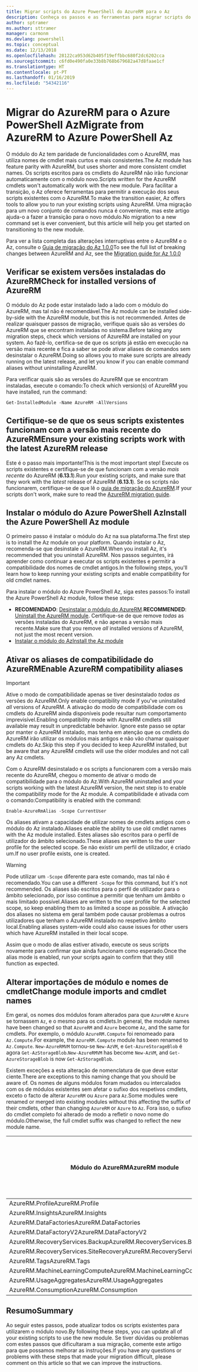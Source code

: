 ```yaml
---
title: Migrar scripts do Azure PowerShell do AzureRM para o Az
description: Conheça os passos e as ferramentas para migrar scripts do módulo do AzureRM para o novo módulo do Az.
author: sptramer
ms.author: sttramer
manager: carmonm
ms.devlang: powershell
ms.topic: conceptual
ms.date: 12/13/2018
ms.openlocfilehash: 28122ca953d62b405f19effbbc680f2dc6202cca
ms.sourcegitcommit: c6fd0e490fa0e33b8b768b679682a47d8faae1cf
ms.translationtype: HT
ms.contentlocale: pt-PT
ms.lasthandoff: 01/16/2019
ms.locfileid: "54342116"
---
```

# <a name="migrate-from-azurerm-to-azure-powershell-az"></a><span data-ttu-id="162c2-103">Migrar do AzureRM para o Azure PowerShell Az</span><span class="sxs-lookup"><span data-stu-id="162c2-103">Migrate from AzureRM to Azure PowerShell Az</span></span>

<span data-ttu-id="162c2-104">O módulo do Az tem paridade de funcionalidades com o AzureRM, mas utiliza nomes de cmdlet mais curtos e mais consistentes.</span><span class="sxs-lookup"><span data-stu-id="162c2-104">The Az module has feature parity with AzureRM, but uses shorter and more consistent cmdlet names.</span></span>
<span data-ttu-id="162c2-105">Os scripts escritos para os cmdlets do AzureRM não irão funcionar automaticamente com o módulo novo.</span><span class="sxs-lookup"><span data-stu-id="162c2-105">Scripts written for the AzureRM cmdlets won't automatically work with the new module.</span></span> <span data-ttu-id="162c2-106">Para facilitar a transição, o Az oferece ferramentas para permitir a execução dos seus scripts existentes com o AzureRM.</span><span class="sxs-lookup"><span data-stu-id="162c2-106">To make the transition easier, Az offers tools to allow you to run your existing scripts using AzureRM.</span></span> <span data-ttu-id="162c2-107">Uma migração para um novo conjunto de comandos nunca é conveniente, mas este artigo ajuda-o a fazer a transição para o novo módulo.</span><span class="sxs-lookup"><span data-stu-id="162c2-107">No migration to a new command set is ever convenient, but this article will help you get started on transitioning to the new module.</span></span>

<span data-ttu-id="162c2-108">Para ver a lista completa das alterações interruptivas entre o AzureRM e o Az, consulte o [Guia de migração do Az 1.0.0](migrate-az-1.0.0.md)</span><span class="sxs-lookup"><span data-stu-id="162c2-108">To see the full list of breaking changes between AzureRM and Az, see the [Migration guide for Az 1.0.0](migrate-az-1.0.0.md)</span></span>

## <a name="check-for-installed-versions-of-azurerm"></a><span data-ttu-id="162c2-109">Verificar se existem versões instaladas do AzureRM</span><span class="sxs-lookup"><span data-stu-id="162c2-109">Check for installed versions of AzureRM</span></span>

<span data-ttu-id="162c2-110">O módulo do Az pode estar instalado lado a lado com o módulo do AzureRM, mas tal não é recomendável.</span><span class="sxs-lookup"><span data-stu-id="162c2-110">The Az module can be installed side-by-side with the AzureRM module, but this is not recommended.</span></span> <span data-ttu-id="162c2-111">Antes de realizar quaisquer passos de migração, verifique quais são as versões do AzureRM que se encontram instaladas no sistema.</span><span class="sxs-lookup"><span data-stu-id="162c2-111">Before taking any migration steps, check which versions of AzureRM are installed on your system.</span></span> <span data-ttu-id="162c2-112">Ao fazê-lo, certifica-se de que os scripts já estão em execução na versão mais recente e fica a saber se pode ativar aliases de comandos sem desinstalar o AzureRM.</span><span class="sxs-lookup"><span data-stu-id="162c2-112">Doing so allows you to make sure scripts are already running on the latest release, and let you know if you can enable command aliases without uninstalling AzureRM.</span></span>

<span data-ttu-id="162c2-113">Para verificar quais são as versões do AzureRM que se encontram instaladas, execute o comando:</span><span class="sxs-lookup"><span data-stu-id="162c2-113">To check which version(s) of AzureRM you have installed, run the command:</span></span>

```powershell-interactive
Get-InstalledModule -Name AzureRM -AllVersions
```

## <a name="ensure-your-existing-scripts-work-with-the-latest-azurerm-release"></a><span data-ttu-id="162c2-114">Certifique-se de que os seus scripts existentes funcionam com a versão mais recente do AzureRM</span><span class="sxs-lookup"><span data-stu-id="162c2-114">Ensure your existing scripts work with the latest AzureRM release</span></span>

<span data-ttu-id="162c2-115">Este é o passo mais importante!</span><span class="sxs-lookup"><span data-stu-id="162c2-115">This is the most important step!</span></span> <span data-ttu-id="162c2-116">Execute os scripts existentes e certifique-se de que funcionam com a versão _mais recente_ do AzureRM (__6.13.1__).</span><span class="sxs-lookup"><span data-stu-id="162c2-116">Run your existing scripts, and make sure that they work with the _latest_ release of AzureRM (__6.13.1__).</span></span> <span data-ttu-id="162c2-117">Se os scripts não funcionarem, certifique-se de que lê o [guia de migração do AzureRM](/powershell/azure/azurerm/migration-guide.6.0.0).</span><span class="sxs-lookup"><span data-stu-id="162c2-117">If your scripts don't work, make sure to read the [AzureRM migration guide](/powershell/azure/azurerm/migration-guide.6.0.0).</span></span>

## <a name="install-the-azure-powershell-az-module"></a><span data-ttu-id="162c2-118">Instalar o módulo do Azure PowerShell Az</span><span class="sxs-lookup"><span data-stu-id="162c2-118">Install the Azure PowerShell Az module</span></span>

<span data-ttu-id="162c2-119">O primeiro passo é instalar o módulo do Az na sua plataforma.</span><span class="sxs-lookup"><span data-stu-id="162c2-119">The first step is to install the Az module on your platform.</span></span> <span data-ttu-id="162c2-120">Quando instalar o Az, recomenda-se que desinstale o AzureRM.</span><span class="sxs-lookup"><span data-stu-id="162c2-120">When you install Az, it's recommended that you uninstall AzureRM.</span></span> <span data-ttu-id="162c2-121">Nos passos seguintes, irá aprender como continuar a executar os scripts existentes e permitir a compatibilidade dos nomes de cmdlet antigos.</span><span class="sxs-lookup"><span data-stu-id="162c2-121">In the following steps, you'll learn how to keep running your existing scripts and enable compatibility for old cmdlet names.</span></span>

<span data-ttu-id="162c2-122">Para instalar o módulo do Azure PowerShell Az, siga estes passos:</span><span class="sxs-lookup"><span data-stu-id="162c2-122">To install the Azure PowerShell Az module, follow these steps:</span></span>

* <span data-ttu-id="162c2-123">__RECOMENDADO__: [Desinstalar o módulo do AzureRM](/powershell/azure/uninstall-az-ps#uninstall-the-azurerm-module).</span><span class="sxs-lookup"><span data-stu-id="162c2-123">__RECOMMENDED__: [Uninstall the AzureRM module](/powershell/azure/uninstall-az-ps#uninstall-the-azurerm-module).</span></span>
  <span data-ttu-id="162c2-124">Certifique-se de que remove _todas_ as versões instaladas do AzureRM, e não apenas a versão mais recente.</span><span class="sxs-lookup"><span data-stu-id="162c2-124">Make sure that you remove _all_ installed versions of AzureRM, not just the most recent version.</span></span>
* [<span data-ttu-id="162c2-125">Instalar o módulo do Az</span><span class="sxs-lookup"><span data-stu-id="162c2-125">Install the Az module</span></span>](install-az-ps.md)

## <a name="a-namealiasesenable-azurerm-compatibility-aliases"></a><span data-ttu-id="162c2-126"><a name="aliases"/>Ativar os aliases de compatibilidade do AzureRM</span><span class="sxs-lookup"><span data-stu-id="162c2-126"><a name="aliases"/>Enable AzureRM compatibility aliases</span></span> 

> [!IMPORTANT]
>
> <span data-ttu-id="162c2-127">Ative o modo de compatibilidade apenas se tiver desinstalado _todas as_ versões do AzureRM.</span><span class="sxs-lookup"><span data-stu-id="162c2-127">Only enable compatibility mode if you've uninstalled _all_ versions of AzureRM.</span></span> <span data-ttu-id="162c2-128">A ativação do modo de compatibilidade com os cmdlets do AzureRM ainda disponíveis pode resultar num comportamento imprevisível.</span><span class="sxs-lookup"><span data-stu-id="162c2-128">Enabling compatibility mode with AzureRM cmdlets still available may result in unpredictable behavior.</span></span> <span data-ttu-id="162c2-129">Ignore este passo se optar por manter o AzureRM instalado, mas tenha em atenção que os cmdlets do AzureRM irão utilizar os módulos mais antigos e não vão chamar quaisquer cmdlets do Az.</span><span class="sxs-lookup"><span data-stu-id="162c2-129">Skip this step if you decided to keep AzureRM installed, but be aware that any AzureRM cmdlets will use the older modules and not call any Az cmdlets.</span></span>

<span data-ttu-id="162c2-130">Com o AzureRM desinstalado e os scripts a funcionarem com a versão mais recente do AzureRM, chegou o momento de ativar o modo de compatibilidade para o módulo do Az.</span><span class="sxs-lookup"><span data-stu-id="162c2-130">With AzureRM uninstalled and your scripts working with the latest AzureRM version, the next step is to enable the compatibility mode for the Az module.</span></span> <span data-ttu-id="162c2-131">A compatibilidade é ativada com o comando:</span><span class="sxs-lookup"><span data-stu-id="162c2-131">Compatibility is enabled with the command:</span></span>

```powershell-interactive
Enable-AzureRmAlias -Scope CurrentUser
```

<span data-ttu-id="162c2-132">Os aliases ativam a capacidade de utilizar nomes de cmdlets antigos com o módulo do Az instalado.</span><span class="sxs-lookup"><span data-stu-id="162c2-132">Aliases enable the ability to use old cmdlet names with the Az module installed.</span></span> <span data-ttu-id="162c2-133">Estes aliases são escritos para o perfil de utilizador do âmbito selecionado.</span><span class="sxs-lookup"><span data-stu-id="162c2-133">These aliases are written to the user profile for the selected scope.</span></span> <span data-ttu-id="162c2-134">Se não existir um perfil de utilizador, é criado um.</span><span class="sxs-lookup"><span data-stu-id="162c2-134">If no user profile exists, one is created.</span></span>

> [!WARNING]
>
> <span data-ttu-id="162c2-135">Pode utilizar um `-Scope` diferente para este comando, mas tal não é recomendado.</span><span class="sxs-lookup"><span data-stu-id="162c2-135">You can use a different `-Scope` for this command, but it's not recommended.</span></span> <span data-ttu-id="162c2-136">Os aliases são escritos para o perfil de utilizador para o âmbito selecionado, por isso continue a permitir que tenham um âmbito o mais limitado possível.</span><span class="sxs-lookup"><span data-stu-id="162c2-136">Aliases are written to the user profile for the selected scope, so keep enabling them to as limited a scope as possible.</span></span> <span data-ttu-id="162c2-137">A ativação dos aliases no sistema em geral também pode causar problemas a outros utilizadores que tenham o AzureRM instalado no respetivo âmbito local.</span><span class="sxs-lookup"><span data-stu-id="162c2-137">Enabling aliases system-wide could also cause issues for other users which have AzureRM installed in their local scope.</span></span>

<span data-ttu-id="162c2-138">Assim que o modo de alias estiver ativado, execute os seus scripts novamente para confirmar que ainda funcionam como esperado.</span><span class="sxs-lookup"><span data-stu-id="162c2-138">Once the alias mode is enabled, run your scripts again to confirm that they still function as expected.</span></span> 

## <a name="change-module-imports-and-cmdlet-names"></a><span data-ttu-id="162c2-139">Alterar importações de módulo e nomes de cmdlet</span><span class="sxs-lookup"><span data-stu-id="162c2-139">Change module imports and cmdlet names</span></span>

<span data-ttu-id="162c2-140">Em geral, os nomes dos módulos foram alterados para que `AzureRM` e `Azure` se tornassem `Az`, e o mesmo para os cmdlets.</span><span class="sxs-lookup"><span data-stu-id="162c2-140">In general, the module names have been changed so that `AzureRM` and `Azure` become `Az`, and the same for cmdlets.</span></span>
<span data-ttu-id="162c2-141">Por exemplo, o módulo `AzureRM.Compute` foi renomeado para `Az.Compute`.</span><span class="sxs-lookup"><span data-stu-id="162c2-141">For example, the `AzureRM.Compute` module has been renamed to `Az.Compute`.</span></span> <span data-ttu-id="162c2-142">`New-AzureRMVM` tornou-se `New-AzVM`, e `Get-AzureStorageBlob` é agora `Get-AzStorageBlob`.</span><span class="sxs-lookup"><span data-stu-id="162c2-142">`New-AzureRMVM` has become `New-AzVM`, and `Get-AzureStorageBlob` is now `Get-AzStorageBlob`.</span></span>

<span data-ttu-id="162c2-143">Existem exceções a esta alteração de nomenclatura de que deve estar ciente.</span><span class="sxs-lookup"><span data-stu-id="162c2-143">There are exceptions to this naming change that you should be aware of.</span></span> <span data-ttu-id="162c2-144">Os nomes de alguns módulos foram mudados ou intercalados com os de módulos existentes sem afetar o sufixo dos respetivos cmdlets, exceto o facto de alterar `AzureRM` ou `Azure` para `Az`.</span><span class="sxs-lookup"><span data-stu-id="162c2-144">Some modules were renamed or merged into existing modules without this affecting the suffix of their cmdlets, other than changing `AzureRM` or `Azure` to `Az`.</span></span> <span data-ttu-id="162c2-145">Fora isso, o sufixo do cmdlet completo foi alterado de modo a refletir o novo nome do módulo.</span><span class="sxs-lookup"><span data-stu-id="162c2-145">Otherwise, the full cmdlet suffix was changed to reflect the new module name.</span></span>

| <span data-ttu-id="162c2-146">Módulo do AzureRM</span><span class="sxs-lookup"><span data-stu-id="162c2-146">AzureRM module</span></span> | <span data-ttu-id="162c2-147">Módulo do Az</span><span class="sxs-lookup"><span data-stu-id="162c2-147">Az module</span></span> | <span data-ttu-id="162c2-148">O sufixo do cmdlet foi alterado?</span><span class="sxs-lookup"><span data-stu-id="162c2-148">Cmdlet suffix changed?</span></span> |
|----------------|-----------|------------------------|
| <span data-ttu-id="162c2-149">AzureRM.Profile</span><span class="sxs-lookup"><span data-stu-id="162c2-149">AzureRM.Profile</span></span> | <span data-ttu-id="162c2-150">Az.Accounts</span><span class="sxs-lookup"><span data-stu-id="162c2-150">Az.Accounts</span></span> | <span data-ttu-id="162c2-151">Sim</span><span class="sxs-lookup"><span data-stu-id="162c2-151">Yes</span></span> |
| <span data-ttu-id="162c2-152">AzureRM.Insights</span><span class="sxs-lookup"><span data-stu-id="162c2-152">AzureRM.Insights</span></span> | <span data-ttu-id="162c2-153">Az.Monitor</span><span class="sxs-lookup"><span data-stu-id="162c2-153">Az.Monitor</span></span> | <span data-ttu-id="162c2-154">Sim</span><span class="sxs-lookup"><span data-stu-id="162c2-154">Yes</span></span> |
| <span data-ttu-id="162c2-155">AzureRM.DataFactories</span><span class="sxs-lookup"><span data-stu-id="162c2-155">AzureRM.DataFactories</span></span> | <span data-ttu-id="162c2-156">Az.DataFactory</span><span class="sxs-lookup"><span data-stu-id="162c2-156">Az.DataFactory</span></span> | <span data-ttu-id="162c2-157">Sim</span><span class="sxs-lookup"><span data-stu-id="162c2-157">Yes</span></span> |
| <span data-ttu-id="162c2-158">AzureRM.DataFactoryV2</span><span class="sxs-lookup"><span data-stu-id="162c2-158">AzureRM.DataFactoryV2</span></span> | <span data-ttu-id="162c2-159">Az.DataFactory</span><span class="sxs-lookup"><span data-stu-id="162c2-159">Az.DataFactory</span></span> | <span data-ttu-id="162c2-160">Sim</span><span class="sxs-lookup"><span data-stu-id="162c2-160">Yes</span></span> |
| <span data-ttu-id="162c2-161">AzureRM.RecoveryServices.Backup</span><span class="sxs-lookup"><span data-stu-id="162c2-161">AzureRM.RecoveryServices.Backup</span></span> | <span data-ttu-id="162c2-162">Az.RecoveryServices</span><span class="sxs-lookup"><span data-stu-id="162c2-162">Az.RecoveryServices</span></span> | <span data-ttu-id="162c2-163">Não</span><span class="sxs-lookup"><span data-stu-id="162c2-163">No</span></span> |
| <span data-ttu-id="162c2-164">AzureRM.RecoveryServices.SiteRecovery</span><span class="sxs-lookup"><span data-stu-id="162c2-164">AzureRM.RecoveryServices.SiteRecovery</span></span> | <span data-ttu-id="162c2-165">Az.RecoveryServices</span><span class="sxs-lookup"><span data-stu-id="162c2-165">Az.RecoveryServices</span></span> | <span data-ttu-id="162c2-166">Não</span><span class="sxs-lookup"><span data-stu-id="162c2-166">No</span></span> |
| <span data-ttu-id="162c2-167">AzureRM.Tags</span><span class="sxs-lookup"><span data-stu-id="162c2-167">AzureRM.Tags</span></span> | <span data-ttu-id="162c2-168">Az.Resources</span><span class="sxs-lookup"><span data-stu-id="162c2-168">Az.Resources</span></span> | <span data-ttu-id="162c2-169">Não</span><span class="sxs-lookup"><span data-stu-id="162c2-169">No</span></span> |
| <span data-ttu-id="162c2-170">AzureRM.MachineLearningCompute</span><span class="sxs-lookup"><span data-stu-id="162c2-170">AzureRM.MachineLearningCompute</span></span> | <span data-ttu-id="162c2-171">Az.MachineLearning</span><span class="sxs-lookup"><span data-stu-id="162c2-171">Az.MachineLearning</span></span> | <span data-ttu-id="162c2-172">Não</span><span class="sxs-lookup"><span data-stu-id="162c2-172">No</span></span> |
| <span data-ttu-id="162c2-173">AzureRM.UsageAggregates</span><span class="sxs-lookup"><span data-stu-id="162c2-173">AzureRM.UsageAggregates</span></span> | <span data-ttu-id="162c2-174">Az.Billing</span><span class="sxs-lookup"><span data-stu-id="162c2-174">Az.Billing</span></span> | <span data-ttu-id="162c2-175">Não</span><span class="sxs-lookup"><span data-stu-id="162c2-175">No</span></span> |
| <span data-ttu-id="162c2-176">AzureRM.Consumption</span><span class="sxs-lookup"><span data-stu-id="162c2-176">AzureRM.Consumption</span></span> | <span data-ttu-id="162c2-177">Az.Billing</span><span class="sxs-lookup"><span data-stu-id="162c2-177">Az.Billing</span></span> | <span data-ttu-id="162c2-178">Não</span><span class="sxs-lookup"><span data-stu-id="162c2-178">No</span></span> |

## <a name="summary"></a><span data-ttu-id="162c2-179">Resumo</span><span class="sxs-lookup"><span data-stu-id="162c2-179">Summary</span></span>

<span data-ttu-id="162c2-180">Ao seguir estes passos, pode atualizar todos os scripts existentes para utilizarem o módulo novo.</span><span class="sxs-lookup"><span data-stu-id="162c2-180">By following these steps, you can update all of your existing scripts to use the new module.</span></span> <span data-ttu-id="162c2-181">Se tiver dúvidas ou problemas com estes passos que dificultaram a sua migração, comente este artigo para que possamos melhorar as instruções.</span><span class="sxs-lookup"><span data-stu-id="162c2-181">If you have any questions or problems with these steps that made your migration difficult, please comment on this article so that we can improve the instructions.</span></span>
